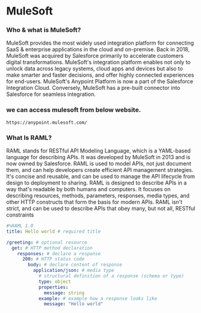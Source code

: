 # MuleSoft 


### Who & what is MuleSoft?
MuleSoft provides the most widely used integration platform for connecting SaaS & enterprise applications in the cloud and on-premise.
Back in 2018, MuleSoft was acquired by Salesforce primarily to accelerate customers digital transformations. MuleSoft's integration platform enables not only to unlock data across legacy systems, cloud apps and devices but also to make smarter and faster decisions, and offer highly connected experiences for end-users.
MuleSoft's Anypoint Platform is now a part of the Salesforce Integration Cloud. Conversely, MuleSoft has a pre-built connector into Salesforce for seamless integration.


### we can access mulesoft from below website.
```
https://anypoint.mulesoft.com/
```

### What Is RAML?
RAML stands for RESTful API Modeling Language, which is a YAML-based language for describing APIs. It was developed by MuleSoft in 2013 and is now owned by Salesforce. RAML is used to model APIs, not just document them, and can help developers create efficient API management strategies. It's concise and reusable, and can be used to manage the API lifecycle from design to deployment to sharing. 
RAML is designed to describe APIs in a way that's readable by both humans and computers. It focuses on describing resources, methods, parameters, responses, media types, and other HTTP constructs that form the basis for modern APIs. RAML isn't strict, and can be used to describe APIs that obey many, but not all, RESTful constraints


```yaml
#%RAML 1.0
title: Hello world # required title

/greeting: # optional resource
  get: # HTTP method declaration
    responses: # declare a response
      200: # HTTP status code
        body: # declare content of response
          application/json: # media type
            # structural definition of a response (schema or type)
            type: object
            properties:
              message: string
            example: # example how a response looks like
              message: "Hello world"
```
